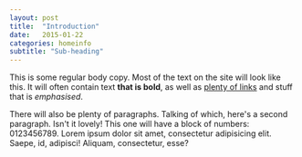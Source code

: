 ```yaml
---
layout: post
title:  "Introduction"
date:   2015-01-22
categories: homeinfo
subtitle: "Sub-heading"
---
```


This is some regular body copy. Most of the text on the site will look like this. It will often contain text **that is bold**, as well as [plenty of links]() and stuff that is *emphasised*.

There will also be plenty of paragraphs. Talking of which, here's a second paragraph. Isn't it lovely! This one will have a block of numbers: 0123456789. Lorem ipsum dolor sit amet, consectetur adipisicing elit. Saepe, id, adipisci! Aliquam, consectetur, esse?